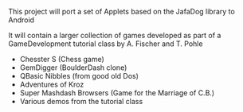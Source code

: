 This project will port a set of Applets based on the JafaDog library to Android

It will contain a larger collection of games developed as part of a GameDevelopment tutorial class by A. Fischer and T. Pohle
- Chesster S (Chess game)
- GemDigger (BoulderDash clone)
- QBasic Nibbles (from good old Dos)
- Adventures of Kroz
- Super Mashdash Browsers (Game for the Marriage of C.B.)
- Various demos from the tutorial class
  

